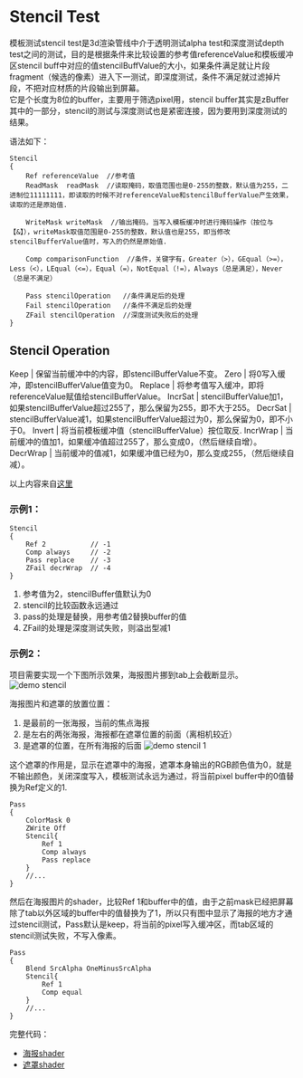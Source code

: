 # Stencil Test

模板测试stencil test是3d渲染管线中介于透明测试alpha test和深度测试depth test之间的测试，目的是根据条件来比较设置的参考值referenceValue和模板缓冲区stencil buff中对应的值stencilBuffValue的大小，如果条件满足就让片段fragment（候选的像素）进入下一测试，即深度测试，条件不满足就过滤掉片段，不把对应材质的片段输出到屏幕。  
它是个长度为8位的buffer，主要用于筛选pixel用，stencil buffer其实是zBuffer其中的一部分，stencil的测试与深度测试也是紧密连接，因为要用到深度测试的结果。  

语法如下：
```
Stencil
{
    Ref referenceValue 	//参考值
    ReadMask  readMask  //读取掩码，取值范围也是0-255的整数，默认值为255，二进制位11111111，即读取的时候不对referenceValue和stencilBufferValue产生效果，读取的还是原始值.

    WriteMask writeMask  //输出掩码，当写入模板缓冲时进行掩码操作（按位与【&】），writeMask取值范围是0-255的整数，默认值也是255，即当修改stencilBufferValue值时，写入的仍然是原始值.

    Comp comparisonFunction  //条件，关键字有，Greater（>），GEqual（>=），Less（<），LEqual（<=），Equal（=），NotEqual（!=），Always（总是满足），Never（总是不满足）  

    Pass stencilOperation  	//条件满足后的处理
    Fail stencilOperation  	//条件不满足后的处理
    ZFail stencilOperation  //深度测试失败后的处理
}
```

## Stencil Operation

Keep 	| 保留当前缓冲中的内容，即stencilBufferValue不变。
Zero 	| 将0写入缓冲，即stencilBufferValue值变为0。
Replace | 将参考值写入缓冲，即将referenceValue赋值给stencilBufferValue。
IncrSat	| stencilBufferValue加1，如果stencilBufferValue超过255了，那么保留为255，即不大于255。
DecrSat 	| stencilBufferValue减1，如果stencilBufferValue超过为0，那么保留为0，即不小于0。
Invert 		| 将当前模板缓冲值（stencilBufferValue）按位取反.
IncrWrap 	| 当前缓冲的值加1，如果缓冲值超过255了，那么变成0，（然后继续自增）。
DecrWrap 	| 当前缓冲的值减1，如果缓冲值已经为0，那么变成255，（然后继续自减）。

以上内容来自[这里](http://www.hiwrz.com/2016/07/09/unity/246/)


### 示例1：
```
Stencil
{
	Ref 2			// -1
	Comp always		// -2
	Pass replace	// -3
	ZFail decrWrap 	// -4
}
```
1. 参考值为2，stencilBuffer值默认为0
2. stencil的比较函数永远通过
3. pass的处理是替换，用参考值2替换buffer的值
4. ZFail的处理是深度测试失败，则溢出型减1


### 示例2：
项目需要实现一个下图所示效果，海报图片挪到tab上会截断显示。
![demo stencil](http://a2.qpic.cn/psb?/V12VFSh93PPcnw/AWmTkmQL2g8zFUVo37ak0wdNFHBQjuYAApYOALIDV.s!/b/dNAAAAAAAAAA&bo=xQJnAQAAAAADB4M!&rf=viewer_4)

海报图片和遮罩的放置位置：
1. 是最前的一张海报，当前的焦点海报
2. 是左右的两张海报，海报都在遮罩位置的前面（离相机较近）
3. 是遮罩的位置，在所有海报的后面
![demo stencil 1](http://a2.qpic.cn/psb?/V12VFSh93PPcnw/BN8534M9s8piPAwDZ54tqlJzmT8STWXL*EqIRhPo0sk!/b/dNAAAAAAAAAA&bo=ugEwAQAAAAADB6g!&rf=viewer_4)

这个遮罩的作用是，显示在遮罩中的海报，遮罩本身输出的RGB颜色值为0，就是不输出颜色，关闭深度写入，模板测试永远为通过，将当前pixel buffer中的0值替换为Ref定义的1.
```
Pass
{
	ColorMask 0
	ZWrite Off
	Stencil{
		Ref 1
		Comp always
		Pass replace
	}
	//...
}

```

然后在海报图片的shader，比较Ref 1和buffer中的值，由于之前mask已经把屏幕除了tab以外区域的buffer中的值替换为了1，所以只有图中显示了海报的地方才通过stencil测试，Pass默认是keep，将当前的pixel写入缓冲区，而tab区域的stencil测试失败，不写入像素。
```
Pass
{
	Blend SrcAlpha OneMinusSrcAlpha
	Stencil{
		Ref 1
		Comp equal
	}
	//...
}
```

完整代码：
- [海报shader](StencilPosterShader.md)
- [遮罩shader](StencilTabMaskShader.md)